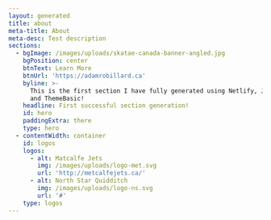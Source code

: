 ```yaml
---
layout: generated
title: about
meta-title: About
meta-desc: Test description
sections:
  - bgImage: /images/uploads/skatae-canada-banner-angled.jpg
    bgPosition: center
    btnText: Learn More
    btnUrl: 'https://adamrobillard.ca'
    byline: >-
      This is the first section I have fully generated using Netlify, Jekyll,
      and ThemeBasic!
    headline: First successful section generation!
    id: hero
    paddingExtra: there
    type: hero
  - contentWidth: container
    id: logos
    logos:
      - alt: Matcalfe Jets
        img: /images/uploads/logo-met.svg
        url: 'http://metcalfejets.ca/'
      - alt: North Star Quidditch
        img: /images/uploads/logo-ns.svg
        url: '#'
    type: logos
---
```

